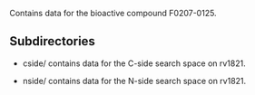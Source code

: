Contains data for the bioactive compound F0207-0125.

## Subdirectories

- cside/ contains data for the C-side search space on rv1821.

- nside/ contains data for the N-side search space on rv1821.

